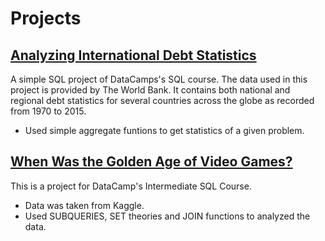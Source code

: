 # Projects

## [Analyzing International Debt Statistics](https://github.com/jchiros/international-debt-stats.git)

A simple SQL project of DataCamps's SQL course. The data used in this project is provided by The World Bank. It contains both national and regional debt statistics for several countries across the globe as recorded from 1970 to 2015.

* Used simple aggregate funtions to get statistics of a given problem.
  
## [When Was the Golden Age of Video Games?](https://github.com/jchiros/video_game_sales.git)

This is a project for DataCamp's Intermediate SQL Course.

* Data was taken from Kaggle.
* Used SUBQUERIES, SET theories and JOIN functions to analyzed the data.
